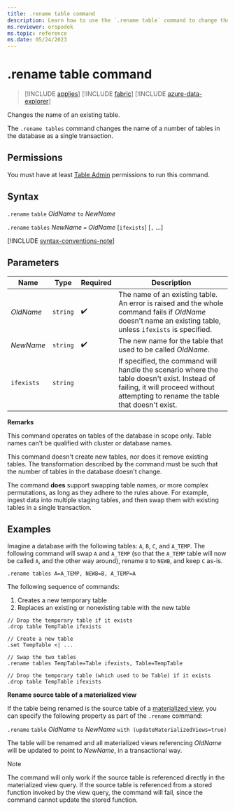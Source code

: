 ```yaml
---
title: .rename table command
description: Learn how to use the `.rename table` command to change the name of an existing table.
ms.reviewer: orspodek
ms.topic: reference
ms.date: 05/24/2023
---
```

# .rename table command

> [!INCLUDE [applies](../includes/applies-to-version/applies.md)] [!INCLUDE [fabric](../includes/applies-to-version/fabric.md)] [!INCLUDE [azure-data-explorer](../includes/applies-to-version/azure-data-explorer.md)]

Changes the name of an existing table.

The `.rename tables` command changes the name of a number of tables in the database as a single transaction.

## Permissions

You must have at least [Table Admin](../access-control/role-based-access-control.md) permissions to run this command.

## Syntax

`.rename` `table` *OldName* `to` *NewName*

`.rename` `tables` *NewName* `=` *OldName* [`ifexists`] [`,` ...]

[!INCLUDE [syntax-conventions-note](../includes/syntax-conventions-note.md)]

## Parameters

|Name|Type|Required|Description|
|--|--|--|--|
|*OldName*| `string` | :heavy_check_mark:|The name of an existing table. An error is raised and the whole command fails if *OldName* doesn't name an existing table, unless `ifexists` is specified.|
|*NewName*| `string` | :heavy_check_mark:|The new name for the table that used to be called *OldName*.|
|`ifexists`| `string` ||If specified, the command will handle the scenario where the table doesn't exist. Instead of failing, it will proceed without attempting to rename the table that doesn't exist.|

**Remarks**

This command operates on tables of the database in scope only.
Table names can't be qualified with cluster or database names.

This command doesn't create new tables, nor does it remove existing tables.
The transformation described by the command must be such that the number
of tables in the database doesn't change.

The command **does** support swapping table names, or more complex
permutations, as long as they adhere to the rules above. For example, ingest data into multiple staging tables,
and then swap them with existing tables in a single transaction.

## Examples

Imagine a database with the following tables: `A`, `B`, `C`, and `A_TEMP`.
The following command will swap `A` and `A_TEMP` (so that the `A_TEMP` table will now be called `A`, and the other way around), rename
`B` to `NEWB`, and keep `C` as-is. 

```kusto
.rename tables A=A_TEMP, NEWB=B, A_TEMP=A
```

The following sequence of commands:

1. Creates a new temporary table
1. Replaces an existing or nonexisting table with the new table

```kusto
// Drop the temporary table if it exists
.drop table TempTable ifexists

// Create a new table
.set TempTable <| ...

// Swap the two tables
.rename tables TempTable=Table ifexists, Table=TempTable

// Drop the temporary table (which used to be Table) if it exists
.drop table TempTable ifexists
```

**Rename source table of a materialized view**

If the table being renamed is the source table of a [materialized view](materialized-views/materialized-view-overview.md), you can specify the following property as part of the `.rename` command:

`.rename` `table` *OldName* `to` *NewName* `with (updateMaterializedViews=true)`

The table will be renamed and all materialized views referencing *OldName* will be updated to point to *NewName*, in a transactional way.

> [!NOTE]
> The command will only work if the source table is referenced directly in the materialized view query. If the source table is referenced from a stored function invoked by the view query, the command will fail, since the command cannot update the stored function.
